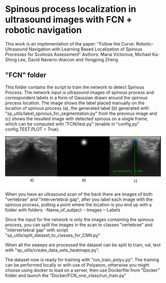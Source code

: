 # Spinous process localization in ultrasound images with FCN + robotic navigation

This work is an implementation of the paper: "Follow the Curve: Robotic-Ultrasound Navigation with Learning Based Localization of Spinous Processes for Scoliosis Assessment"
Authors: Maria Victorova, Michael Ka-Shing Lee, David Navarro-Alarcon and Yongping Zheng

## "FCN" folder
This folder contains the script to train the network to detect Spinous Process. The network input is ultrasound images of spinous process and correspondent labels in a form of Gaussian drawn around the spinous process location. The image shows the label placed manually on the location of spinous process (a), the generated label (b) generated with "sp_utils/label_spinous_for_segmentation.py" from the previous image and (c) shows the resulted image with detected spinous on a single frame, which can be computed with "FCN/test.py" (enable in "config.py" config.TEST.PLOT = True).

![alt text](https://github.com/maryviktory/Polyu_navigation/blob/master/FCN_single_image_output.png?raw=true)

When you have an ultrasound scan of the back there are images of both "vertebrae" and "intervertebral gap", after you label each image with the spinous process, putting a point where the location is you end up with a folder with folders: 
-Name_of_subject
--Images
--Labels

Since the input for the network is only the images containing the spinous process, you can split the images in the scan to classes "vertebrae" and "intervertebral gap" with script "sp_utils/split_dataset_to_classes_for_CNN.py"

When all the sweeps are processed the dataset can be split to train, val, test with "sp_utils/create_data_sets_heatmaps.py".

The dataset now is ready for training with "run_train_polyu.py". The training can be performed locally or with use of Polyaxon, otherwise you might choose using docker to load on a server, then use Dockerfile from "Docker" folder and launch the "Docker/FCN_one_class/run_train.py"



